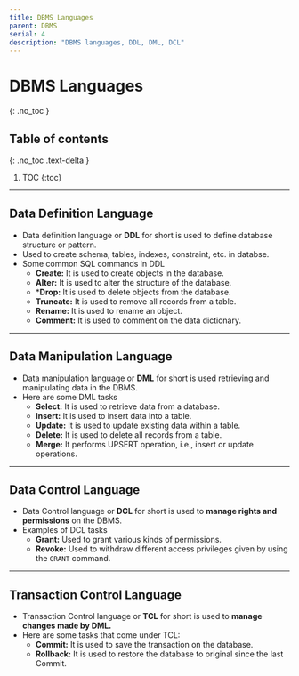 ```yaml
---
title: DBMS Languages
parent: DBMS
serial: 4
description: "DBMS languages, DDL, DML, DCL"
---
```


# DBMS Languages
{: .no_toc }

## Table of contents
{: .no_toc .text-delta }

1. TOC
{:toc}

***

## Data Definition Language

- Data definition language or **DDL** for short is used to define database structure or pattern.
- Used to create schema, tables, indexes, constraint, etc. in databse.
- Some common SQL commands in DDL
    - **Create:** It is used to create objects in the database.
    - **Alter:** It is used to alter the structure of the database.
    - ***Drop:** It is used to delete objects from the database.
    - **Truncate:** It is used to remove all records from a table.
    - **Rename:** It is used to rename an object.
    - **Comment:** It is used to comment on the data dictionary.

***

## Data Manipulation Language

- Data manipulation language or **DML** for short is used retrieving and manipulating data in the DBMS.
- Here are some DML tasks
    - **Select:** It is used to retrieve data from a database.
    - **Insert:** It is used to insert data into a table.
    - **Update:** It is used to update existing data within a table.
    - **Delete:** It is used to delete all records from a table.
    - **Merge:** It performs UPSERT operation, i.e., insert or update operations.

***

## Data Control Language

- Data Control language or **DCL** for short is used to **manage rights and permissions** on the DBMS.
- Examples of DCL tasks
    - **Grant:** Used to grant various kinds of permissions.
    - **Revoke:** Used to withdraw different access privileges given by using the `GRANT` command.

***

## Transaction Control Language

- Transaction Control language or **TCL** for short is used to **manage changes made by DML.**
- Here are some tasks that come under TCL:
    - **Commit:** It is used to save the transaction on the database.
    - **Rollback:** It is used to restore the database to original since the last Commit. 